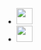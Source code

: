 <ul class="social-set">
	<li>
		<a
			class="sociali"
			href="https://github.com/drnkwati"
			target="_blank"
			aria-label="GitHub">
			<img
				height="32"
				width="32"
				src="https://unpkg.com/simple-icons@11.11.0/icons/github.svg" />
		</a>
	</li>
	<li>
		<a
			class="sociali"
			href="https://reglue4go.github.io"
			target="_blank"
			aria-label="Go">
			<img
				height="32"
				width="32"
				src="https://github.com/reglue4go.png" />
		</a>
	</li>
</ul>
